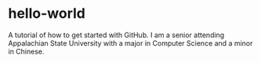 # hello-world
A tutorial of how to get started with GitHub.
I am a senior attending Appalachian State University with a major in Computer Science and a minor in Chinese.
